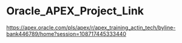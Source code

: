 # Oracle_APEX_Project_Link
https://apex.oracle.com/pls/apex/r/apex_training_actin_tech/byline-bank446789/home?session=108717445333440
